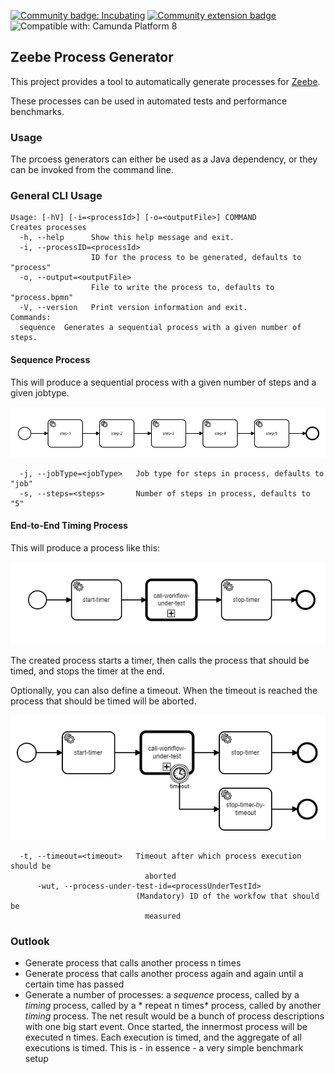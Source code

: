 [![Community badge: Incubating](https://img.shields.io/badge/Lifecycle-Incubating-blue)](https://github.com/Camunda-Community-Hub/community/blob/main/extension-lifecycle.md#incubating-)
[![Community extension badge](https://img.shields.io/badge/Community%20Extension-An%20open%20source%20community%20maintained%20project-FF4700)](https://github.com/camunda-community-hub/community)
![Compatible with: Camunda Platform 8](https://img.shields.io/badge/Compatible%20with-Camunda%20Platform%208-0072Ce)

## Zeebe Process Generator

This project provides a tool to automatically generate processes for [Zeebe](https://zeebe.io/).

These processes can be used in automated tests and performance benchmarks.

### Usage

The prcoess generators can either be used as a Java dependency, or they can be invoked from the
command line.

### General CLI Usage

```
Usage: [-hV] [-i=<processId>] [-o=<outputFile>] COMMAND
Creates processes
  -h, --help      Show this help message and exit.
  -i, --processID=<processId>
                  ID for the process to be generated, defaults to "process"
  -o, --output=<outputFile>
                  File to write the process to, defaults to "process.bpmn"
  -V, --version   Print version information and exit.
Commands:
  sequence  Generates a sequential process with a given number of steps.
```

#### Sequence Process

This will produce a sequential process with a given number of steps and a given jobtype.

![Output of sequence command](assets/sequence.png)

```
  -j, --jobType=<jobType>   Job type for steps in process, defaults to "job"
  -s, --steps=<steps>       Number of steps in process, defaults to "5"
```

#### End-to-End Timing Process

This will produce a process like this:

![Output of e2e-timing command](assets/e2e-timing.png)

The created process starts a timer, then calls the process that should be timed, and stops the timer
at the end.

Optionally, you can also define a timeout. When the timeout is reached the process that should be
timed will be aborted.

![Output of e2e-timing command with timeout](assets/e2e-timing-with-timeout.png)

```
  -t, --timeout=<timeout>   Timeout after which process execution should be
                              aborted
      -wut, --process-under-test-id=<processUnderTestId>
                            (Mandatory) ID of the workfow that should be
                              measured
```

### Outlook

* Generate process that calls another process n times
* Generate process that calls another process again and again until a certain time has passed
* Generate a number of processes: a *sequence* process, called by a *timing* process, called by a *
  repeat n times* process, called by another *timing* process. The net result would be a bunch of
  process descriptions with one big start event. Once started, the innermost process will be
  executed n times. Each execution is timed, and the aggregate of all executions is timed. This is -
  in essence - a very simple benchmark setup

